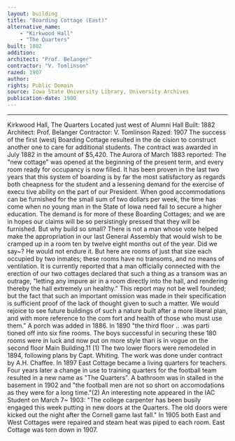 ```yaml
---
layout: building
title: "Boarding Cottage (East)"
alternative_name: 
    - "Kirkwood Hall"
    - "The Quarters"
built: 1882
addition:
architect: "Prof. Belanger"
contractor: "V. Tomlinson"
razed: 1907
author:
rights: Public Domain
source: Iowa State University Library, University Archives
publication-date: 1980 
---
```

---
Kirkwood Hall, The Quarters 
Located just west of Alumni Hall 
Built: 1882 Architect: Prof. Belanger Contractor: V. Tomlinson Razed: 1907 
The success of the first (westj Boarding Cottage resulted in the de cision to construct another one to care for additional students. The contract was awarded in July 1882 in the amount of $5,420. 
The Aurora of March 1883 reported: 
The "new cottage" was opened at the beginning of the present term, and every room ready for occupancy is now filled. It has been proven in the last two years that this system of boarding is by far the most satisfactory as regards both cheapness for the student and a lessening demand for the exercise of execu tive ability on the part of our President. 
When good accommodations can be furnished for the small sum of two dollars per week, the time has come when no young man in the State of Iowa need fail to secure a higher education. The demand is for more of these Boarding Cottages; and we are in hopes our claims will be so persistingly pressed that they will be furnished. 
But why build so small? There is not a man whose vote helped make the appropriation in our last General Assembly that would wish to be cramped up in a room ten by twelve eight months out of the year. Did we say~? He would not endure it. But here are rooms of just that size each occupied by two inmates; these rooms have no transoms, and no means of ventilation. It is currently reported that a man officially connected with the erection of our two cottages declared that such a thing as a transom was an outrage, "letting any impure air in a room directly into the hall, and rendering thereby the hall extremely un healthy." This report may not be well founded; but the fact that such an important omission was made in their specification is sufficient proof of the lack of thought given to such a matter. We would rejoice to see future buildings of such a nature built after a more liberal plan, and with more reference to the com fort and health of those who must use them." 
A porch was added in 1886. In 1890 "the third floor .. .was parti tioned off into six fine rooms. The boys successful in securing these 
180 
rooms were in luck and now put on more style thari is in vogue on the second floor Main Building.11 (1) 
The two lower floors were remodeled in 1894, following plans by Capt. Whiting. The work was done under contract by A.H. Chaffee. In 1897 East Cottage became a living quarters for teachers. Four years later a change in use to training quarters for the football team resulted in a new name as "The Quarters". A bathroom was in stalled in the  basement in 1902 and "the football men are not so short on accomodations as they were for a long time."(2) 
An interesting note appeared in the IAC Student on March 7~ 1903: "The college carpenter has been busily engaged this week putting in new doors at the Quarters. The old doors were kicked out the night after the Cornell game last fall." 
In 1905 both East and West Cottages were repaired and steam heat was piped to each room. 
East Cottage was torn down in 1907.